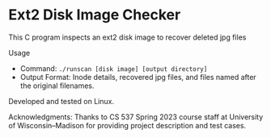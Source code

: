# Ext2 Disk Image Checker

This C program inspects an ext2 disk image to recover deleted jpg files

Usage

- Command: `./runscan [disk image] [output directory]`
- Output Format: Inode details, recovered jpg files, and files named after the original filenames.

Developed and tested on Linux.

Acknowledgments: Thanks to CS 537 Spring 2023 course staff at University of Wisconsin–Madison for providing project description and test cases.